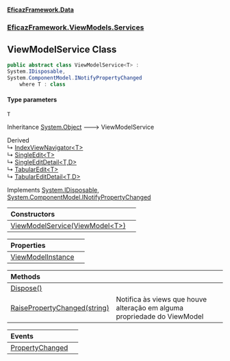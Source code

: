 #### [EficazFramework.Data](EficazFrameworkData.md 'EficazFramework Data')
### [EficazFramework.ViewModels.Services](EficazFrameworkData.md#EficazFramework.ViewModels.Services 'EficazFramework.ViewModels.Services')

## ViewModelService<T> Class

```csharp
public abstract class ViewModelService<T> :
System.IDisposable,
System.ComponentModel.INotifyPropertyChanged
    where T : class
```
#### Type parameters

<a name='EficazFramework.ViewModels.Services.ViewModelService_T_.T'></a>

`T`

Inheritance [System.Object](https://docs.microsoft.com/en-us/dotnet/api/System.Object 'System.Object') &#129106; ViewModelService<T>

Derived  
&#8627; [IndexViewNavigator&lt;T&gt;](EficazFramework.ViewModels.Services/IndexViewNavigator_T_.md 'EficazFramework.ViewModels.Services.IndexViewNavigator<T>')  
&#8627; [SingleEdit&lt;T&gt;](EficazFramework.ViewModels.Services/SingleEdit_T_.md 'EficazFramework.ViewModels.Services.SingleEdit<T>')  
&#8627; [SingleEditDetail&lt;T,D&gt;](EficazFramework.ViewModels.Services/SingleEditDetail_T,D_.md 'EficazFramework.ViewModels.Services.SingleEditDetail<T,D>')  
&#8627; [TabularEdit&lt;T&gt;](EficazFramework.ViewModels.Services/TabularEdit_T_.md 'EficazFramework.ViewModels.Services.TabularEdit<T>')  
&#8627; [TabularEditDetail&lt;T,D&gt;](EficazFramework.ViewModels.Services/TabularEditDetail_T,D_.md 'EficazFramework.ViewModels.Services.TabularEditDetail<T,D>')

Implements [System.IDisposable](https://docs.microsoft.com/en-us/dotnet/api/System.IDisposable 'System.IDisposable'), [System.ComponentModel.INotifyPropertyChanged](https://docs.microsoft.com/en-us/dotnet/api/System.ComponentModel.INotifyPropertyChanged 'System.ComponentModel.INotifyPropertyChanged')

| Constructors | |
| :--- | :--- |
| [ViewModelService(ViewModel&lt;T&gt;)](EficazFramework.ViewModels.Services/ViewModelService_T_/ViewModelService(ViewModel_T_).md 'EficazFramework.ViewModels.Services.ViewModelService<T>.ViewModelService(EficazFramework.ViewModels.ViewModel<T>)') | |

| Properties | |
| :--- | :--- |
| [ViewModelInstance](EficazFramework.ViewModels.Services/ViewModelService_T_/ViewModelInstance.md 'EficazFramework.ViewModels.Services.ViewModelService<T>.ViewModelInstance') | |

| Methods | |
| :--- | :--- |
| [Dispose()](EficazFramework.ViewModels.Services/ViewModelService_T_/Dispose().md 'EficazFramework.ViewModels.Services.ViewModelService<T>.Dispose()') | |
| [RaisePropertyChanged(string)](EficazFramework.ViewModels.Services/ViewModelService_T_/RaisePropertyChanged(string).md 'EficazFramework.ViewModels.Services.ViewModelService<T>.RaisePropertyChanged(string)') | Notifica às views que houve alteração em alguma propriedade do ViewModel |

| Events | |
| :--- | :--- |
| [PropertyChanged](EficazFramework.ViewModels.Services/ViewModelService_T_/PropertyChanged.md 'EficazFramework.ViewModels.Services.ViewModelService<T>.PropertyChanged') | |
